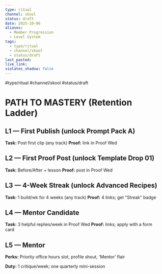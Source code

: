 ```yaml
---
type: ritual
channel: skool
status: draft
date: 2025-10-06
aliases:
  - Member Progression
  - Level System
tags:
  - type/ritual
  - channel/skool
  - status/draft
last_pasted:
live_link:
violates_shadow: false
---
```


#type/ritual #channel/skool #status/draft

# PATH TO MASTERY (Retention Ladder)

## L1 — First Publish (unlock Prompt Pack A)

**Task:** Post first clip (any track)
**Proof:** link in Proof Wed

## L2 — First Proof Post (unlock Template Drop 01)

**Task:** Before/After + lesson
**Proof:** post in Proof Wed

## L3 — 4-Week Streak (unlock Advanced Recipes)

**Task:** 1 build/wk for 4 weeks (any track)
**Proof:** 4 links; get "Streak" badge

## L4 — Mentor Candidate

**Task:** 3 helpful replies/week in Proof Wed
**Proof:** links; apply with a form card

## L5 — Mentor

**Perks:** Priority office hours slot, profile shout, 'Mentor' flair

**Duty:** 1 critique/week; one quarterly mini-session
